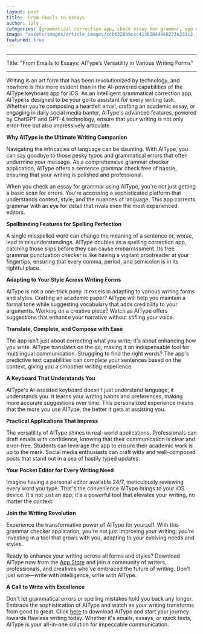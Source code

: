 ```yaml
---
layout: post
title:  From Emails to Essays
author: lily
categories: [grammatical correction app, check essay for grammar, app correct grammar, grammar checker application, sentence grammar check free, spelling correction app, free grammar punctuation checker]
image: "assets/images/article_images/ccb6320b9ccc41362044968273e231c2.jpg"
featured: true
---
```


---

Title: "From Emails to Essays: AIType’s Versatility in Various Writing Forms"

---

Writing is an art form that has been revolutionized by technology, and nowhere is this more evident than in the AI-powered capabilities of the AIType keyboard app for iOS. As an intelligent grammatical correction app, AIType is designed to be your go-to assistant for every writing task. Whether you're composing a heartfelt email, crafting an academic essay, or engaging in daily social media banter, AIType's advanced features, powered by ChatGPT and GPT-4 technology, ensure that your writing is not only error-free but also impressively articulate.

**Why AIType is the Ultimate Writing Companion**

Navigating the intricacies of language can be daunting. With AIType, you can say goodbye to those pesky typos and grammatical errors that often undermine your message. As a comprehensive grammar checker application, AIType offers a sentence grammar check free of hassle, ensuring that your writing is polished and professional.

When you check an essay for grammar using AIType, you're not just getting a basic scan for errors. You're accessing a sophisticated platform that understands context, style, and the nuances of language. This app corrects grammar with an eye for detail that rivals even the most experienced editors.

**Spellbinding Features for Spelling Perfection**

A single misspelled word can change the meaning of a sentence or, worse, lead to misunderstandings. AIType doubles as a spelling correction app, catching those slips before they can cause embarrassment. Its free grammar punctuation checker is like having a vigilant proofreader at your fingertips, ensuring that every comma, period, and semicolon is in its rightful place.

**Adapting to Your Style Across Writing Forms**

AIType is not a one-trick pony. It excels in adapting to various writing forms and styles. Crafting an academic paper? AIType will help you maintain a formal tone while suggesting vocabulary that adds credibility to your arguments. Working on a creative piece? Watch as AIType offers suggestions that enhance your narrative without stifling your voice.

**Translate, Complete, and Compose with Ease**

The app isn't just about correcting what you write; it's about enhancing how you write. AIType translates on the go, making it an indispensable tool for multilingual communication. Struggling to find the right words? The app's predictive text capabilities can complete your sentences based on the context, giving you a smoother writing experience.

**A Keyboard That Understands You**

AIType's AI-assisted keyboard doesn't just understand language; it understands you. It learns your writing habits and preferences, making more accurate suggestions over time. This personalized experience means that the more you use AIType, the better it gets at assisting you.

**Practical Applications That Impress**

The versatility of AIType shines in real-world applications. Professionals can draft emails with confidence, knowing that their communication is clear and error-free. Students can leverage the app to ensure their academic work is up to the mark. Social media enthusiasts can craft witty and well-composed posts that stand out in a sea of hastily typed updates.

**Your Pocket Editor for Every Writing Need**

Imagine having a personal editor available 24/7, meticulously reviewing every word you type. That's the convenience AIType brings to your iOS device. It's not just an app; it's a powerful tool that elevates your writing, no matter the context.

**Join the Writing Revolution**

Experience the transformative power of AIType for yourself. With this grammar checker application, you're not just improving your writing; you're investing in a tool that grows with you, adapting to your evolving needs and styles.

Ready to enhance your writing across all forms and styles? Download AIType now from the [App Store](https://apps.apple.com/us/app/aitype-grammar-check-keyboard/id6469163944) and join a community of writers, professionals, and creatives who've embraced the future of writing. Don't just write—write with intelligence, write with AIType.

**A Call to Write with Excellence**

Don't let grammatical errors or spelling mistakes hold you back any longer. Embrace the sophistication of AIType and watch as your writing transforms from good to great. Click [here](https://apps.apple.com/us/app/aitype-grammar-check-keyboard/id6469163944) to download AIType and start your journey towards flawless writing today. Whether it's emails, essays, or quick texts, AIType is your all-in-one solution for impeccable communication.